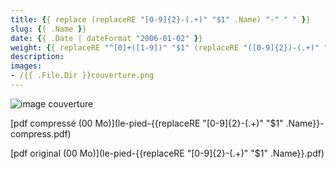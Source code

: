 ```yaml
---
title: {{ replace (replaceRE "[0-9]{2}-(.+)" "$1" .Name) "-" " " }}
slug: {{ .Name }}
date: {{ .Date | dateFormat "2006-01-02" }}
weight: {{ replaceRE "^[0]+([1-9])" "$1" (replaceRE "([0-9]{2})-(.+)" "$1" .Name) }}
description: 
images:
- /{{ .File.Dir }}couverture.png
---
```


![image couverture](couverture.png)

[pdf compressé (00 Mo)](le-pied-{{replaceRE "[0-9]{2}-(.+)" "$1" .Name}}-compress.pdf)

[pdf original (00 Mo)](le-pied-{{replaceRE "[0-9]{2}-(.+)" "$1" .Name}}.pdf)

